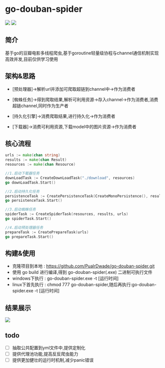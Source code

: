 # go-douban-spider

![](https://img.shields.io/badge/语言-go-blue.svg)  ![](https://img.shields.io/badge/爬虫-豆瓣-gren.svg)

## 简介

基于go的豆瓣电影多线程爬虫,基于goroutine轻量级协程与channel通信机制实现高效并发,目前仅供学习使用


## 架构&思路
- [预处理器]->解析url并添加可爬取超链到channel中->作为消费者

- [蜘蛛任务]->得到爬取结果,解析可利用资源->存入channel->作为消费者,消费超链channel,同时作为生产者

- [持久化引擎]->消费爬取结果,进行持久化->作为消费者

- [下载器]->消费可利用资源,下载model中的图片资源->作为消费者


## 核心流程
```go
urls := make(chan string)
results := make(chan Result)
resources := make(chan Resource)

//1.启动下载器任务
downLoadTask := CreateDownLoadTask("./download", resources)
go downLoadTask.Start()

//2.启动持久化任务
persistenceTask := CreatePersistenceTask(CreateMonoPersistence(), results)
go persistenceTask.Start()

//3.启动蜘蛛任务
spiderTask := CreateSpiderTask(resources, results, urls)
go spiderTask.Start()

//4.启动预处理器任务
prepareTask := CreatePrepareTask(urls)
go prepareTask.Start()
```

## 构建&使用

- 克隆项目到本地 : https://github.com/PualrDwade/go-douban-spider.git
- 使用 go build 进行编译,得到 go-douban-spider(.exe) 二进制可执行文件
- windows下执行 : go-douban-spider.exe -t [运行时间]
- linux下首先执行 : chmod 777 go-douban-spider,随后再执行:go-douban-spider.exe -t [运行时间]

## 结果展示

![](https://i.loli.net/2019/04/21/5cbbe74cef82e.png)

## todo

- [ ] 抽取公共配置到yml文件中,提供定制化
- [ ] 提供代理池功能,提高反反爬虫能力
- [ ] 提供更加健壮的运行时机制,减少panic错误